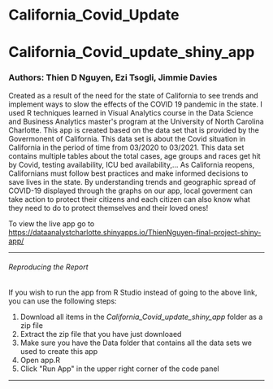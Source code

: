 # California_Covid_Update

# California_Covid_update_shiny_app

### Authors: Thien D Nguyen, Ezi Tsogli, Jimmie Davies

Created as a result of the need for the state of California to see trends and implement ways to slow the effects of the COVID 19 pandemic in the state. I used R techniques learned in Visual Analytics course in the Data Science and Business Analytics master's program at the University of North Carolina Charlotte. This app is created based on the data set that is provided by the Govermonent of California. This data set is about the Covid situation in California in the period of time from 03/2020 to 03/2021. This data set contains multiple tables about the total cases, age groups and races get hit by Covid, testing availability, ICU bed availability,... As California reopens, Californians must follow best practices and make informed decisions to save lives in the state. By understanding trends and geographic spread of COVID-19 displayed through the graphs on our app, local goverment can take action to protect their citizens and each citizen can also know what they need to do to protect themselves and their loved ones!

To view the live app go to https://dataanalystcharlotte.shinyapps.io/ThienNguyen-final-project-shiny-app/

<hr>

<h6>Reproducing the Report</h6>

If you wish to run the app from R Studio instead of going to the above link, you can use the following steps:
<ol>
  <li>Download all items in the <em>California_Covid_update_shiny_app</em> folder as a zip file</li>
  <li>Extract the zip file that you have just downloaed 
  <li>Make sure you have the Data folder that contains all the data sets we used to create this app</li>
  <li>Open app.R</li>
  <li>Click "Run App" in the upper right corner of the code panel</li>
</ol>

<hr>
